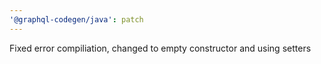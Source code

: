 ```yaml
---
'@graphql-codegen/java': patch
---
```


Fixed error compiliation, changed to empty constructor and using setters
